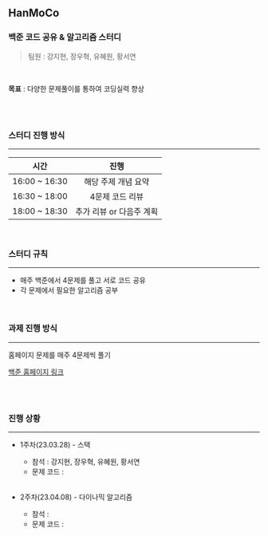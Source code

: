 ## HanMoCo 
### 백준 코드 공유 & 알고리즘 스터디

> 팀원 : 강지현, 장우혁, 유혜원, 황서연

<br>

**목표** : 다양한 문제풀이를 통하여 코딩실력 향상

<br>

<br>

### 스터디 진행 방식

---

|     시간      |                진행                 |
| :-----------: | :---------------------------------: |
| 16:00 ~ 16:30 |         해당 주제 개념 요약         |
| 16:30 ~ 18:00 |           4문제 코드 리뷰           |
| 18:00 ~ 18:30 | 추가 리뷰 or 다음주 계획  |

<br>

### 스터디 규칙

---

- 매주 백준에서 4문제를 풀고 서로 코드 공유
- 각 문제에서 필요한 알고리즘 공부 

<br>

### 과제 진행 방식

---

 홈페이지 문제를 매주 4문제씩 풀기

[백준 홈페이지 링크](<https://www.acmicpc.net/>)

<br>

<br>

### 진행 상황

---

- 1주차(23.03.28) - 스택

  - 참석 : 강지현, 장우혁, 유혜원, 황서연
  - 문제 코드 :
  <br>

- 2주차(23.04.08) - 다이나믹 알고리즘

  - 참석 :
  - 문제 코드 : 

  <br>

